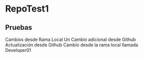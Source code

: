 # RepoTest1
Pruebas
----
Cambios desde Rama Local
Un Cambio adicional desde Github
Actualización desde Github
Cambio desde la rama local llamada Developer01